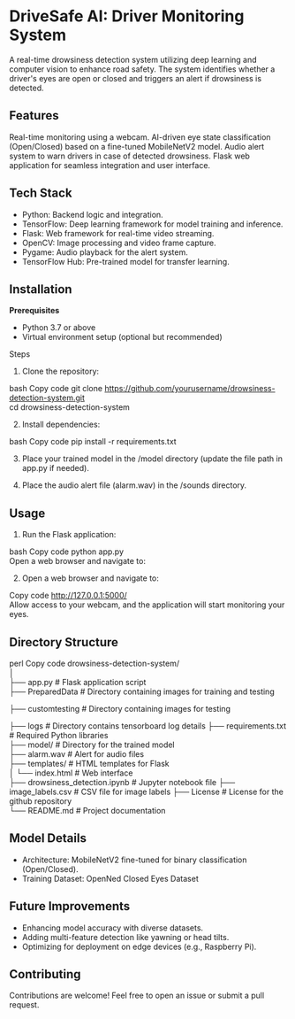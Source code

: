 # DriveSafe AI: Driver Monitoring System

A real-time drowsiness detection system utilizing deep learning and computer vision to enhance road safety. The system identifies whether a driver's eyes are open or closed and triggers an alert if drowsiness is detected.

## Features

Real-time monitoring using a webcam.
AI-driven eye state classification (Open/Closed) based on a fine-tuned MobileNetV2 model.
Audio alert system to warn drivers in case of detected drowsiness.
Flask web application for seamless integration and user interface.

## Tech Stack

* Python: Backend logic and integration.
* TensorFlow: Deep learning framework for model training and inference.
* Flask: Web framework for real-time video streaming.
* OpenCV: Image processing and video frame capture.
* Pygame: Audio playback for the alert system.
* TensorFlow Hub: Pre-trained model for transfer learning.

## Installation

**Prerequisites**

* Python 3.7 or above
* Virtual environment setup (optional but recommended)

Steps

1. Clone the repository:

bash
Copy code
git clone https://github.com/yourusername/drowsiness-detection-system.git  
cd drowsiness-detection-system  

2. Install dependencies:

bash
Copy code
pip install -r requirements.txt  

3. Place your trained model in the /model directory (update the file path in app.py if needed).

4. Place the audio alert file (alarm.wav) in the /sounds directory.

## Usage

1. Run the Flask application:

bash
Copy code
python app.py  
Open a web browser and navigate to:

2. Open a web browser and navigate to:

Copy code
http://127.0.0.1:5000/  
Allow access to your webcam, and the application will start monitoring your eyes.

## Directory Structure

perl
Copy code
drowsiness-detection-system/  
│  
├── app.py                     # Flask application script  
├── PreparedData               # Directory containing images for training and testing

├── customtesting              # Directory containing images for testing

├── logs                       # Directory contains tensorboard log details
├── requirements.txt           # Required Python libraries  
├── model/                     # Directory for the trained model  
├── alarm.wav                  # Alert for audio files  
├── templates/                 # HTML templates for Flask  
│   └── index.html             # Web interface  
├── drowsiness_detection.ipynb # Jupyter notebook file
├── image_labels.csv           # CSV file for image labels
├── License                    # License for the github repository  
└── README.md                  # Project documentation  

## Model Details

* Architecture: MobileNetV2 fine-tuned for binary classification (Open/Closed).
* Training Dataset: OpenNed Closed Eyes Dataset

## Future Improvements

* Enhancing model accuracy with diverse datasets.
* Adding multi-feature detection like yawning or head tilts.
* Optimizing for deployment on edge devices (e.g., Raspberry Pi).

## Contributing
Contributions are welcome! Feel free to open an issue or submit a pull request.

